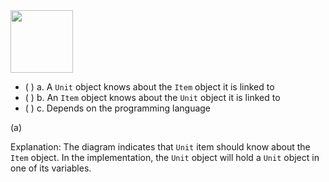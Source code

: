 <panel header=":lock::key: What does the navigability given by this diagram mean?">
<question>

<img src="{{baseUrl}}/oopDesign/associations/navigability/images/unitItem.png" height="100" />
<p/>

- ( ) a. A `Unit` object knows about the `Item` object it is linked to
- ( ) b. An `Item` object knows about the `Unit` object it is linked to
- ( ) c. Depends on the programming language

<div slot="answer">

(a)

Explanation: The diagram indicates that `Unit` item should know about the `Item` object. In the implementation, the `Unit` object will hold a `Unit` object in one of its variables.

</div>
</question>
</panel>
